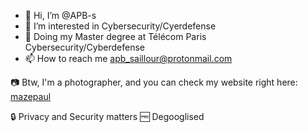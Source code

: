 - 👋 Hi, I’m @APB-s
- 👀 I’m interested in Cybersecurity/Cyerdefense
- 📝 Doing my Master degree at Télécom Paris Cybersecurity/Cyberdefense
- 📫 How to reach me apb_saillour@protonmail.com

:camera: Btw, I'm a photographer, and you can check my website right here: [mazepaul](https://www.mazepaul.com)

🔒 Privacy and Security matters
🆓 Degooglised

<!---
APB-s/APB-s is a ✨ special ✨ repository because its `README.md` (this file) appears on your GitHub profile.
You can click the Preview link to take a look at your changes.
--->
